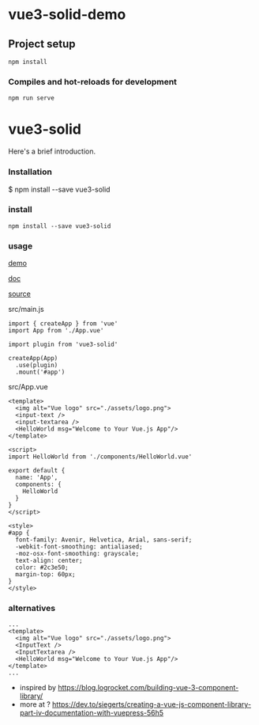 # vue3-solid-demo



## Project setup
```
npm install
```

### Compiles and hot-reloads for development
```
npm run serve
```

# vue3-solid

Here's a brief introduction.

### Installation

$ npm install --save vue3-solid


### install
`npm install --save vue3-solid`

### usage


[demo](https://github.com/scenaristeur/vue3-solid-demo)

[doc](https://scenaristeur.github.io/vue3-solid/)

[source](https://github.com/scenaristeur/vue3-solid)

src/main.js
```
import { createApp } from 'vue'
import App from './App.vue'

import plugin from 'vue3-solid'

createApp(App)
  .use(plugin)
  .mount('#app')
```

src/App.vue

```
<template>
  <img alt="Vue logo" src="./assets/logo.png">
  <input-text />
  <input-textarea />
  <HelloWorld msg="Welcome to Your Vue.js App"/>
</template>

<script>
import HelloWorld from './components/HelloWorld.vue'

export default {
  name: 'App',
  components: {
    HelloWorld
  }
}
</script>

<style>
#app {
  font-family: Avenir, Helvetica, Arial, sans-serif;
  -webkit-font-smoothing: antialiased;
  -moz-osx-font-smoothing: grayscale;
  text-align: center;
  color: #2c3e50;
  margin-top: 60px;
}
</style>

```


### alternatives
```
...
<template>
  <img alt="Vue logo" src="./assets/logo.png">
  <InputText />
  <InputTextarea />
  <HelloWorld msg="Welcome to Your Vue.js App"/>
</template>
...

```




- inspired by https://blog.logrocket.com/building-vue-3-component-library/
- more at ? https://dev.to/siegerts/creating-a-vue-js-component-library-part-iv-documentation-with-vuepress-56h5
